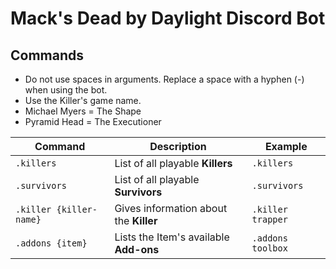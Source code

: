# Mack's Dead by Daylight Discord Bot

## Commands
* Do not use spaces in arguments. Replace a space with a hyphen (-) when using the bot.
* Use the Killer's game name. 
 * Michael Myers = The Shape
 * Pyramid Head = The Executioner

| Command  | Description                  | Example  |
|----------|------------------------------|----------|
| `.killers` | List of all playable **Killers** | `.killers` |
| `.survivors` | List of all playable **Survivors** | `.survivors` |
| `.killer {killer-name}` | Gives information about the **Killer** | `.killer trapper` |
| `.addons {item}` | Lists the Item's available **Add-ons** | `.addons toolbox` |
